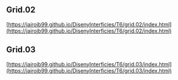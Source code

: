 ## Grid.02
[https://jairojb99.github.io/DisenyInterficies/T6/grid.02/index.html](https://jairojb99.github.io/DisenyInterficies/T6/grid.02/index.html)

## Grid.03
[https://jairojb99.github.io/DisenyInterficies/T6/grid.03/index.html](https://jairojb99.github.io/DisenyInterficies/T6/grid.03/index.html)